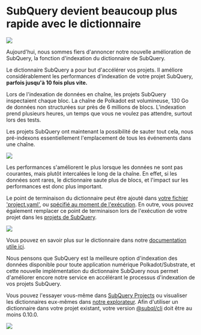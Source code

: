 # SubQuery devient beaucoup plus rapide avec le dictionnaire

![](https://miro.medium.com/max/1400/1*iEQbr-KZNIkztylVowAuaQ.png)

Aujourd'hui, nous sommes fiers d'annoncer notre nouvelle amélioration de SubQuery, la fonction d'indexation du dictionnaire de SubQuery.

Le dictionnaire SubQuery a pour but d'accélérer vos projets. Il améliore considérablement les performances d'indexation de votre projet SubQuery, **parfois jusqu'à 10 fois plus vite.**

Lors de l'indexation de données en chaîne, les projets SubQuery inspectaient chaque bloc. La chaîne de Polkadot est volumineuse, 130 Go de données non structurées sur près de 6 millions de blocs. L'indexation prend plusieurs heures, un temps que vous ne voulez pas attendre, surtout lors des tests.

Les projets SubQuery ont maintenant la possibilité de sauter tout cela, nous pré-indexons essentiellement l'emplacement de tous les événements dans une chaîne.

![](https://miro.medium.com/max/1400/1*uIjz8W4TG9Q0au9zoKbHVw.png)

Les performances s'améliorent le plus lorsque les données ne sont pas courantes, mais plutôt intercalées le long de la chaîne. En effet, si les données sont rares, le dictionnaire saute plus de blocs, et l'impact sur les performances est donc plus important.

Le point de terminaison du dictionnaire peut être ajouté dans [votre fichier 'project.yaml'](https://doc.subquery.network/create/manifest.html), ou [spécifié au moment de l'exécution](https://doc.subquery.network/run/run.html#using-a-dictionary). En outre, vous pouvez également remplacer ce point de terminaison lors de l'exécution de votre projet dans les [projets de SubQuery](https://project.subquery.network/).

![](https://miro.medium.com/max/1400/1*xl4wENAv_oNingDQZyrtyw.png)

Vous pouvez en savoir plus sur le dictionnaire dans notre [documentation utile ici](https://doc.subquery.network/run/run.html#using-a-dictionary).

Nous pensons que SubQuery est la meilleure option d'indexation des données disponible pour toute application numérique Polkadot/Substrate, et cette nouvelle implémentation du dictionnaire SubQuery nous permet d'améliorer encore notre service en accélérant le processus d'indexation de vos projets SubQuery.

Vous pouvez l'essayer vous-même dans [SubQuery Projects](https://project.subquery.network/) ou visualiser les dictionnaires eux-mêmes dans [notre explorateur](https://explorer.subquery.network/). Afin d'utiliser un dictionnaire dans votre projet existant, votre version [@subql/cli](https://www.npmjs.com/package/@subql/cli) doit être au moins 0.10.0.

![](https://miro.medium.com/max/1400/1*CrbWsx1rFiBNjkCepxbkPQ.png)